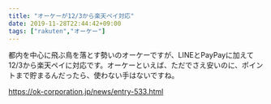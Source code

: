 ```yaml
---
title: "オーケーが12/3から楽天ペイ対応"
date: 2019-11-28T22:44:42+09:00
tags: ["rakuten","オーケー"]
---
```


都内を中心に飛ぶ鳥を落とす勢いのオーケーですが、LINEとPayPayに加えて12/3から楽天ペイに対応です。オーケーといえば、ただでさえ安いのに、ポイントまで貯まるんだったら、使わない手はないですね。

https://ok-corporation.jp/news/entry-533.html



